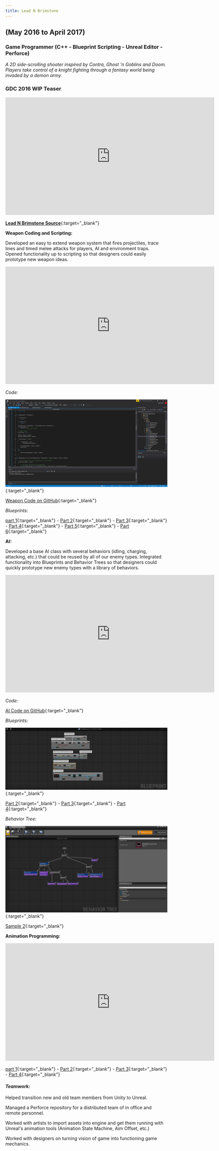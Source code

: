 ```yaml
---
title: Lead N Brimstone
---
```

## (May 2016 to April 2017)
### Game Programmer (C++ - Blueprint Scripting - Unreal Editor - Perforce)

_A 2D side-scrolling shooter inspired by _Contra_, _Ghost 'n Goblins_ and _Doom_. Players take control of a knight fighting through a fantasy world being invaded by a demon army._

### GDC 2016 WIP Teaser
<iframe src="https://drive.google.com/file/d/0ByegvJ7suqvHRjFoTTNPbW5TM2c/preview" width="650" height="366" FrameBorder="0"></iframe>

[**Lead N Brimstone Source**](https://github.com/calebsmth54/LeadNBrimstone){:target="_blank"} 
<div style="display:none;">_</div>

**Weapon Coding and Scripting:**

Developed an easy to extend weapon system that fires projectiles, trace lines and timed melee attacks for players, AI and environment traps. Opened functionality up to scripting so that designers could easily prototype new weapon ideas.

<iframe src="https://drive.google.com/file/d/1YyE4jJCYvN8OunKgTcyOfLvUAG3G69vW/preview" width="650" height="366" FrameBorder="0"></iframe>


*Code:* 

[![Lead N Brimstone Code Sample](/assets/img/LnB/CodeSample.png)](/assets/img/LnB/CodeSample.png){:target="_blank"}
<div style="display:none;">_</div>

[Weapon Code on GitHub](https://github.com/calebsmth54/LeadNBrimstone/tree/master/LnB/Source/LnB/Weapons){:target="_blank"}
<div style="display:none;">_</div>

*Blueprints:*

[part 1](/assets/img/LnB/BPPreview1.png){:target="_blank"} -
[Part 2](/assets/img/LnB/BPPreview2.png){:target="_blank"} -
[Part 3](/assets/img/LnB/BPPreview3.png){:target="_blank"} -
[Part 4](/assets/img/LnB/BPPreview4.png){:target="_blank"} -
[Part 5](/assets/img/LnB/BPPreview5.png){:target="_blank"} -
[Part 6](/assets/img/LnB/BPPreview6.png){:target="_blank"} 
<div style="display:none;">_</div>

**AI:**

Developed a base AI class with several behaviors (idling, charging, attacking, etc.) that could be reused by all of our enemy types. Integrated functionality into Blueprints and Behavior Trees so that designers could quickly prototype new enemy types with a library of behaviors.

<iframe src="https://drive.google.com/file/d/1xDrt9fPpLisiSFuHXgT2pWqhPp3CveSC/preview" width="650" height="366" FrameBorder="0"></iframe>


*Code:*

[AI Code on GitHub](https://github.com/calebsmth54/LeadNBrimstone/tree/master/LnB/Source/LnB/AI){:target="_blank"}
<div style="display:none;">_</div>

*Blueprints:*

[![Lead N Brimstone AI Blueprint Preview](/assets/img/LnB/AI_Blueprint0.png)](/assets/img/LnB/AI_Blueprint0.png){:target="_blank"}
<div style="display:none;">_</div>

[Part 2](/assets/img/LnB/AI_Blueprint1.png){:target="_blank"} -
[Part 3](/assets/img/LnB/AI_Blueprint2.png){:target="_blank"} -
[Part 4](/assets/img/LnB/AI_Blueprint3.png){:target="_blank"}
<div style="display:none;">_</div>

*Behavior Tree:*

[![Lead N Brimstone AI Behavior Tree Preview](/assets/img/LnB/AI_BT1.png)](/assets/img/LnB/AI_BT1.png){:target="_blank"}
<div style="display:none;">_</div>

[Sample 2](/assets/img/LnB/AI_BT2.png){:target="_blank"}
<div style="display:none;">_</div>

**Animation Programming:**

<iframe src="https://drive.google.com/file/d/1yjPYCPkHi7sypdSA7rYtcmbvT3H-oTai/preview" width="650" height="366" FrameBorder="0"></iframe>
<div style="display:none;">_</div>


[part 1](/assets/img/LnB/Knight_AnimBP1.png){:target="_blank"} -
[Part 2](/assets/img/LnB/Knight_AnimBP2.png){:target="_blank"} -
[Part 3](/assets/img/LnB/Knight_AnimBP3.png){:target="_blank"} -
[Part 4](/assets/img/LnB/Knight_AnimBP4.png){:target="_blank"}
<div style="display:none;">_</div> 

#### *Teamwork:*

Helped transition new and old team members from Unity to Unreal.

Managed a Perforce repository for a distributed team of in office and remote personnel.

Worked with artists to import assets into engine and get them running with Unreal's animation tools (Animation State Machine, Aim Offset, etc.)

Worked with designers on turning vision of game into functioning game mechanics.